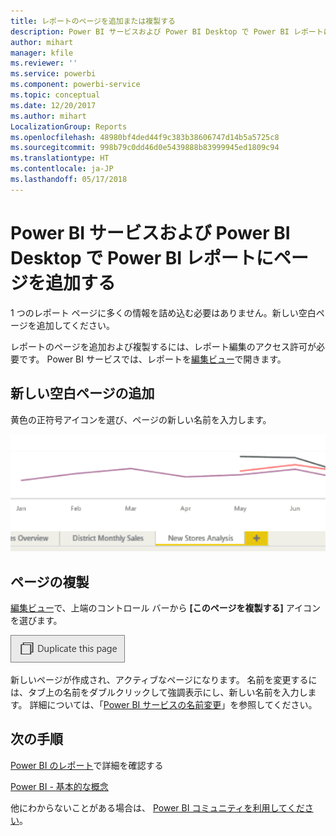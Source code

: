 ```yaml
---
title: レポートのページを追加または複製する
description: Power BI サービスおよび Power BI Desktop で Power BI レポートにページを追加します
author: mihart
manager: kfile
ms.reviewer: ''
ms.service: powerbi
ms.component: powerbi-service
ms.topic: conceptual
ms.date: 12/20/2017
ms.author: mihart
LocalizationGroup: Reports
ms.openlocfilehash: 48980bf4ded44f9c383b38606747d14b5a5725c8
ms.sourcegitcommit: 998b79c0dd46d0e5439888b83999945ed1809c94
ms.translationtype: HT
ms.contentlocale: ja-JP
ms.lasthandoff: 05/17/2018
---
```

# <a name="add-a-page-to-a-power-bi-report-in-power-bi-service-and-power-bi-desktop"></a>Power BI サービスおよび Power BI Desktop で Power BI レポートにページを追加する
1 つのレポート ページに多くの情報を詰め込む必要はありません。新しい空白ページを追加してください。 

レポートのページを追加および複製するには、レポート編集のアクセス許可が必要です。 Power BI サービスでは、レポートを[編集ビュー](service-reading-view-and-editing-view.md)で開きます。 

## <a name="add-a-new-blank-page"></a>新しい空白ページの追加
黄色の正符号アイコンを選び、ページの新しい名前を入力します。  

![](media/power-bi-report-add-page/reorderpages2.gif)

## <a name="duplicate-a-page"></a>ページの複製
[編集ビュー](service-interact-with-a-report-in-editing-view.md)で、上端のコントロール バーから **[このページを複製する]** アイコンを選びます。

![](media/power-bi-report-add-page/pbi_duplicate.png)

新しいページが作成され、アクティブなページになります。 名前を変更するには、タブ上の名前をダブルクリックして強調表示にし、新しい名前を入力します。  詳細については、「[Power BI サービスの名前変更](service-rename.md)」を参照してください。

## <a name="next-steps"></a>次の手順
[Power BI のレポート](service-reports.md)で詳細を確認する

[Power BI - 基本的な概念](service-basic-concepts.md)

他にわからないことがある場合は、 [Power BI コミュニティを利用してください](http://community.powerbi.com/)。

